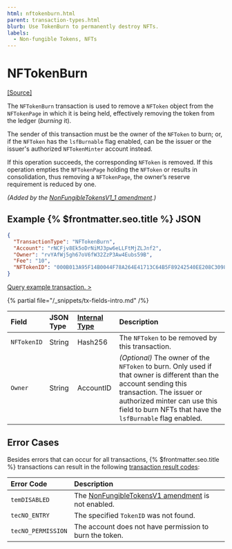 ```yaml
---
html: nftokenburn.html
parent: transaction-types.html
blurb: Use TokenBurn to permanently destroy NFTs.
labels:
  - Non-fungible Tokens, NFTs
---
```

# NFTokenBurn
[[Source]](https://github.com/XRPLF/rippled/blob/master/src/ripple/app/tx/impl/NFTokenBurn.cpp "Source")

The `NFTokenBurn` transaction is used to remove a `NFToken` object from the `NFTokenPage` in which it is being held, effectively removing the token from the ledger (_burning_ it).

The sender of this transaction must be the owner of the `NFToken` to burn; or, if the `NFToken` has the `lsfBurnable` flag enabled, can be the issuer or the issuer's authorized `NFTokenMinter` account instead.

If this operation succeeds, the corresponding `NFToken` is removed. If this operation empties the `NFTokenPage` holding the `NFToken` or results in consolidation, thus removing a `NFTokenPage`, the owner’s reserve requirement is reduced by one.

_(Added by the [NonFungibleTokensV1_1 amendment](known-amendments.html#nonfungibletokensv1_1).)_


## Example {% $frontmatter.seo.title %} JSON

```json
{
  "TransactionType": "NFTokenBurn",
  "Account": "rNCFjv8Ek5oDrNiMJ3pw6eLLFtMjZLJnf2",
  "Owner": "rvYAfWj5gh67oV6fW32ZzP3Aw4Eubs59B",
  "Fee": "10",
  "NFTokenID": "000B013A95F14B0044F78A264E41713C64B5F89242540EE208C3098E00000D65"
}
```

[Query example transaction. >](websocket-api-tool.html?server=wss%3A%2F%2Fs1.ripple.com%2F&req=%7B%22id%22%3A%22example_NFTokenBurn%22%2C%22command%22%3A%22tx%22%2C%22transaction%22%3A%227B9EFDFDC801C58F2B61B89AA2751634F49CE2A93923671FF0F4F099C7EE17FF%22%2C%22binary%22%3Afalse%7D)

{% partial file="/_snippets/tx-fields-intro.md" /%}

| Field             | JSON Type | [Internal Type](../../binary-format.md) | Description              |
|:------------------|:----------|:------------------|:-------------------------|
| `NFTokenID`       | String    | Hash256           | The `NFToken` to be removed by this transaction. |
| `Owner`           | String    | AccountID         | _(Optional)_ The owner of the `NFToken` to burn. Only used if that owner is different than the account sending this transaction. The issuer or authorized minter can use this field to burn NFTs that have the `lsfBurnable` flag enabled. |


## Error Cases

Besides errors that can occur for all transactions, {% $frontmatter.seo.title %} transactions can result in the following [transaction result codes](../transaction-results/transaction-results.md):

| Error Code         | Description                                             |
|:-------------------|:--------------------------------------------------------|
| `temDISABLED`      | The [NonFungibleTokensV1 amendment](known-amendments.html#nonfungibletokensv1) is not enabled. |
| `tecNO_ENTRY`      | The specified `TokenID` was not found.                  |
| `tecNO_PERMISSION` | The account does not have permission to burn the token. |

